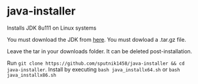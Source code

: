 # java-installer
Installs JDK 8u111 on Linux systems

You must download the JDK from [here](http://www.oracle.com/technetwork/java/javase/downloads/jdk8-downloads-2133151.html). You must dowload a .tar.gz file.

Leave the tar in your downloads folder. It can be deleted post-installation. 

Run `git clone https://github.com/sputnik1458/java-installer && cd java-installer`.
Install by executing `bash java_installx64.sh` or `bash java_installx86.sh`
